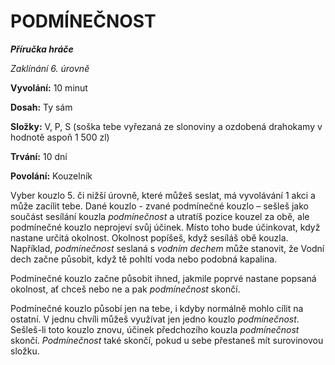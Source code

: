 # PODMÍNEČNOST

***Příručka hráče***

*Zaklínání 6. úrovně*

**Vyvolání:** 10 minut

**Dosah:** Ty sám

**Složky:** V, P, S (soška tebe vyřezaná ze slonoviny a ozdobená drahokamy v hodnotě aspoň 1 500 zl)

**Trvání:** 10 dní

**Povolání:** Kouzelník

Vyber kouzlo 5. či nižší úrovně, které můžeš seslat, má vyvolávání 1 akci a může zacílit tebe. Dané kouzlo - zvané podmínečné kouzlo – sešleš jako součást sesílání kouzla *podmínečnost* a utratíš pozice kouzel za obě, ale podmínečné kouzlo neprojeví svůj účinek. Místo toho bude účinkovat, když nastane určitá okolnost. Okolnost popíšeš, když sesíláš obě kouzla. Například, *podmínečnost* seslaná s *vodním dechem* může stanovit, že Vodní dech začne působit, když tě pohltí voda nebo podobná kapalina. 

Podmínečné kouzlo začne působit ihned, jakmile poprvé nastane popsaná okolnost, ať chceš nebo ne a pak *podmínečnost* skončí. 

Podmínečné kouzlo působí jen na tebe, i kdyby normálně mohlo cílit na ostatní. V jednu chvíli můžeš využívat jen jedno kouzlo *podmínečnost*. Sešleš-li toto kouzlo znovu, účinek předchozího kouzla *podmínečnost* skončí. *Podmínečnost* také skončí, pokud u sebe přestaneš mít surovinovou složku.
